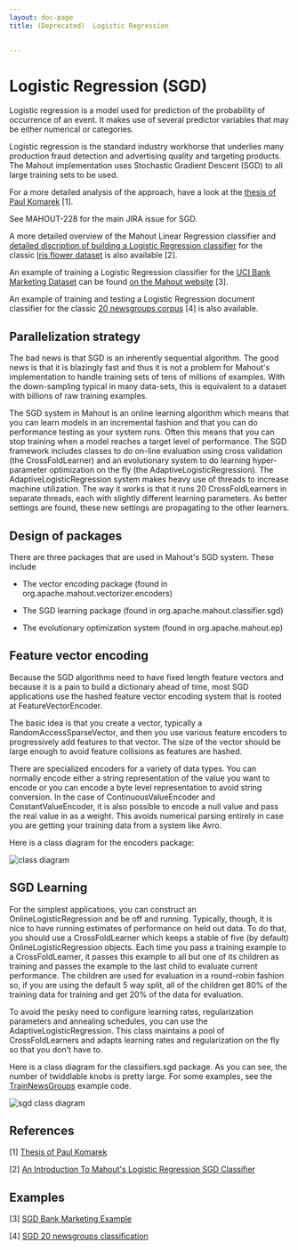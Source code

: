 ```yaml
---
layout: doc-page
title: (Deprecated)  Logistic Regression

    
---
```


<a name="LogisticRegression-LogisticRegression(SGD)"></a>
# Logistic Regression (SGD)

Logistic regression is a model used for prediction of the probability of
occurrence of an event. It makes use of several predictor variables that
may be either numerical or categories.

Logistic regression is the standard industry workhorse that underlies many
production fraud detection and advertising quality and targeting products. 
The Mahout implementation uses Stochastic Gradient Descent (SGD) to all
large training sets to be used.

For a more detailed analysis of the approach, have a look at the [thesis of
Paul Komarek](http://repository.cmu.edu/cgi/viewcontent.cgi?article=1221&context=robotics) [1].

See MAHOUT-228 for the main JIRA issue for SGD.

A more detailed overview of the Mahout Linear Regression classifier and [detailed discription of building a Logistic Regression classifier](http://blog.trifork.com/2014/02/04/an-introduction-to-mahouts-logistic-regression-sgd-classifier/) for the classic [Iris flower dataset](http://en.wikipedia.org/wiki/Iris_flower_data_set) is also available [2]. 

An example of training a Logistic Regression classifier for the [UCI Bank Marketing Dataset](http://mlr.cs.umass.edu/ml/datasets/Bank+Marketing) can be found [on the Mahout website](http://mahout.apache.org/users/classification/bankmarketing-example.html) [3].

An example of training and testing a Logistic Regression document classifier for the classic [20 newsgroups corpus](https://github.com/apache/mahout/blob/master/examples/bin/classify-20newsgroups.sh) [4] is also available. 

<a name="LogisticRegression-Parallelizationstrategy"></a>
## Parallelization strategy

The bad news is that SGD is an inherently sequential algorithm.  The good
news is that it is blazingly fast and thus it is not a problem for Mahout's
implementation to handle training sets of tens of millions of examples. 
With the down-sampling typical in many data-sets, this is equivalent to a
dataset with billions of raw training examples.

The SGD system in Mahout is an online learning algorithm which means that
you can learn models in an incremental fashion and that you can do
performance testing as your system runs.  Often this means that you can
stop training when a model reaches a target level of performance.  The SGD
framework includes classes to do on-line evaluation using cross validation
(the CrossFoldLearner) and an evolutionary system to do learning
hyper-parameter optimization on the fly (the AdaptiveLogisticRegression). 
The AdaptiveLogisticRegression system makes heavy use of threads to
increase machine utilization.  The way it works is that it runs 20
CrossFoldLearners in separate threads, each with slightly different
learning parameters.  As better settings are found, these new settings are
propagating to the other learners.

<a name="LogisticRegression-Designofpackages"></a>
## Design of packages

There are three packages that are used in Mahout's SGD system.	These
include

* The vector encoding package (found in org.apache.mahout.vectorizer.encoders)

* The SGD learning package (found in org.apache.mahout.classifier.sgd)

* The evolutionary optimization system (found in org.apache.mahout.ep)

<a name="LogisticRegression-Featurevectorencoding"></a>
## Feature vector encoding

Because the SGD algorithms need to have fixed length feature vectors and
because it is a pain to build a dictionary ahead of time, most SGD
applications use the hashed feature vector encoding system that is rooted
at FeatureVectorEncoder.

The basic idea is that you create a vector, typically a
RandomAccessSparseVector, and then you use various feature encoders to
progressively add features to that vector.  The size of the vector should
be large enough to avoid feature collisions as features are hashed.

There are specialized encoders for a variety of data types.  You can
normally encode either a string representation of the value you want to
encode or you can encode a byte level representation to avoid string
conversion.  In the case of ContinuousValueEncoder and
ConstantValueEncoder, it is also possible to encode a null value and pass
the real value in as a weight.	This avoids numerical parsing entirely in
case you are getting your training data from a system like Avro.

Here is a class diagram for the encoders package:

![class diagram](../../images/vector-class-hierarchy.png)

<a name="LogisticRegression-SGDLearning"></a>
## SGD Learning

For the simplest applications, you can construct an
OnlineLogisticRegression and be off and running.  Typically, though, it is
nice to have running estimates of performance on held out data.  To do
that, you should use a CrossFoldLearner which keeps a stable of five (by
default) OnlineLogisticRegression objects.  Each time you pass a training
example to a CrossFoldLearner, it passes this example to all but one of its
children as training and passes the example to the last child to evaluate
current performance.  The children are used for evaluation in a round-robin
fashion so, if you are using the default 5 way split, all of the children
get 80% of the training data for training and get 20% of the data for
evaluation.

To avoid the pesky need to configure learning rates, regularization
parameters and annealing schedules, you can use the
AdaptiveLogisticRegression.  This class maintains a pool of
CrossFoldLearners and adapts learning rates and regularization on the fly
so that you don't have to.

Here is a class diagram for the classifiers.sgd package.  As you can see,
the number of twiddlable knobs is pretty large.  For some examples, see the
[TrainNewsGroups](https://github.com/apache/mahout/blob/master/examples/src/main/java/org/apache/mahout/classifier/sgd/TrainNewsGroups.java) example code.

![sgd class diagram](../../images/sgd-class-hierarchy.png)

## References

[1] [Thesis of
Paul Komarek](http://repository.cmu.edu/cgi/viewcontent.cgi?article=1221&context=robotics)

[2] [An Introduction To Mahout's Logistic Regression SGD Classifier](http://blog.trifork.com/2014/02/04/an-introduction-to-mahouts-logistic-regression-sgd-classifier/)

## Examples

[3] [SGD Bank Marketing Example](http://mahout.apache.org/users/classification/bankmarketing-example.html)

[4] [SGD 20 newsgroups classification](https://github.com/apache/mahout/blob/master/examples/bin/classify-20newsgroups.sh)

